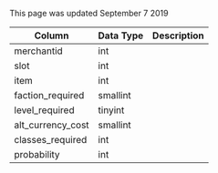 This page was updated September 7 2019

| Column            | Data Type | Description |
| ----------------- | --------- | ----------- |
| merchantid        | int       |             |
| slot              | int       |             |
| item              | int       |             |
| faction_required  | smallint  |             |
| level_required    | tinyint   |             |
| alt_currency_cost | smallint  |             |
| classes_required  | int       |             |
| probability       | int       |             |